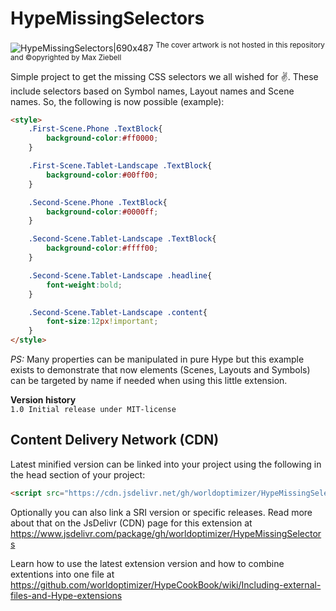 # HypeMissingSelectors
![HypeMissingSelectors|690x487](https://playground.maxziebell.de/Hype/MissingSelectors/HypeMissingSelectors.png) 
<sup>The cover artwork is not hosted in this repository and &copy;opyrighted by Max Ziebell</sup>

Simple project to get the missing CSS selectors we all wished for :v:. These include selectors based on Symbol names, Layout names and Scene names. So, the following is now possible (example):
```html
<style>
	.First-Scene.Phone .TextBlock{
		background-color:#ff0000;
	}

	.First-Scene.Tablet-Landscape .TextBlock{
		background-color:#00ff00;
	}

	.Second-Scene.Phone .TextBlock{
		background-color:#0000ff;
	}

	.Second-Scene.Tablet-Landscape .TextBlock{
		background-color:#ffff00;
	}

	.Second-Scene.Tablet-Landscape .headline{
		font-weight:bold;
	}

	.Second-Scene.Tablet-Landscape .content{
		font-size:12px!important;
	}
</style>
```

*PS:* Many properties can be manipulated in pure Hype but this example exists to demonstrate that now elements (Scenes, Layouts and Symbols) can be targeted by name if needed when using this little extension.

**Version history**\
`1.0 Initial release under MIT-license`

Content Delivery Network (CDN)
--
Latest minified version can be linked into your project using the following in the head section of your project:
```html
<script src="https://cdn.jsdelivr.net/gh/worldoptimizer/HypeMissingSelectors/HypeMissingSelectors.min.js"></script>
```

Optionally you can also link a SRI version or specific releases. Read more about that on the JsDelivr (CDN) page for this extension at https://www.jsdelivr.com/package/gh/worldoptimizer/HypeMissingSelectors

Learn how to use the latest extension version and how to combine extentions into one file at
https://github.com/worldoptimizer/HypeCookBook/wiki/Including-external-files-and-Hype-extensions
